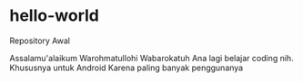 # hello-world
Repository Awal

Assalamu'alaikum Warohmatullohi Wabarokatuh
Ana lagi belajar coding nih. Khususnya untuk Android
Karena paling banyak penggunanya

